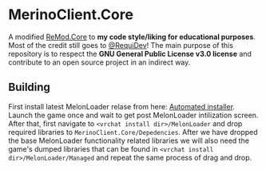 # MerinoClient.Core
A modified [ReMod.Core](https://github.com/RequiDev/ReMod.Core) to **my code style/liking for educational purposes**. Most of the credit still goes to [@RequiDev](https://github.com/RequiDev)! The main purpose of this repository is to respect the **GNU General Public License v3.0 license** and contribute to an open source project in an indirect way.
<br>
## Building
First install latest MelonLoader relase from here: [Automated installer](https://melonwiki.xyz/#/README?id=automated-installation). Launch the game once and wait to get post MelonLoader intilization screen. After that, first navigate to `<vrchat install dir>/MelonLoader` and drop required libraries to `MerinoClient.Core/Depedencies`. After we have dropped the base MelonLoader functionality related libraries we will also need the game's dumped libraries that can be found in `<vrchat install dir>/MelonLoader/Managed` and repeat the same process of drag and drop.
